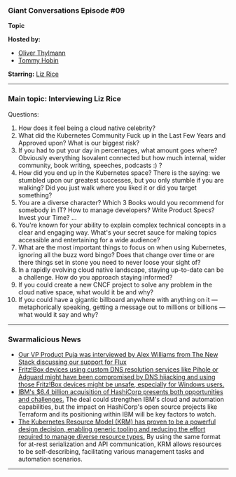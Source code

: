 ### Giant Conversations Episode #09

**Topic** 



**Hosted by:** 

* [Oliver Thylmann](https://twitter.com/othylmann)
* [Tommy Hobin](https://twitter.com/tommyhobin)

**Starring:** [Liz Rice](https://twitter.com/lizrice)



------------------------------------------------------------------------------------------------------------------------------
### Main topic: Interviewing Liz Rice

Questions:

1. How does it feel being a cloud native celebrity? 
2. What did the Kubernetes Community Fuck up in the Last Few Years and Approved upon? What is our biggest risk?
3. If you had to put your day in percentages, what amount goes where? Obviously everything Isovalent connected but how much internal, wider community, book writing, speeches, podcasts :) ?
4. How did you end up in the Kubernetes space? There is the saying: we stumbled upon our greatest successes, but you only stumble if you are walking? Did you just walk where you liked it or did you target something?
5. You are a diverse character? Which 3 Books would you recommend for somebody in IT? How to manage developers? Write Product Specs? Invest your Time? ...  
6. You're known for your ability to explain complex technical concepts in a clear and engaging way. What's your secret sauce for making topics accessible and entertaining for a wide audience?
7. What are the most important things to focus on when using Kubernetes, ignoring all the buzz word bingo? Does that change over time or are there things set in stone you need to never loose your sight of?
8. In a rapidly evolving cloud native landscape, staying up-to-date can be a challenge. How do you approach staying informed?
9. If you could create a new CNCF project to solve any problem in the cloud native space, what would it be and why?
10. If you could have a gigantic billboard anywhere with anything on it — metaphorically speaking, getting a message out to millions or billions — what would it say and why?


------------------------------------------------------------------------------------------------------------------------------

### Swarmalicious News 

- [Our VP Product Puja was interviewed by Alex Williams from The New Stack discussing our support for Flux](https://thenewstack.io/how-giant-swarm-is-helping-to-support-the-future-of-flux/)
- [Fritz!Box devices using custom DNS resolution services like Pihole or Adguard might have been compromised by DNS hijacking and using those Fritz!Box devices might be unsafe, especially for Windows users.](https://crapts.org/2024/04/21/all-fritz-box-modems-have-been-hijacked/)
- [IBM's $6.4 billion acquisition of HashiCorp presents both opportunities and challenges.](https://medium.com/@fintanr/on-ibm-acquiring-hashicorp-c9c73a40d20c) The deal could strengthen IBM's cloud and automation capabilities, but the impact on HashiCorp's open source projects like Terraform and its positioning within IBM will be key factors to watch. 
- [The Kubernetes Resource Model (KRM) has proven to be a powerful design decision, enabling generic tooling and reducing the effort required to manage diverse resource types.](https://medium.com/@bgrant0607/on-using-the-kubernetes-resource-model-for-declarative-configuration-a5dd11b99546) By using the same format for at-rest serialization and API communication, KRM allows resources to be self-describing, facilitating various management tasks and automation scenarios.
  


------------------------------------------------------------------------------------------------------------------------------


